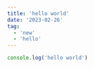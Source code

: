 ```yaml
---
title: 'hello world'
date: '2023-02-26'
tag:
  - 'new'
  - 'hello'
---
```


```js
console.log('hello world')
```